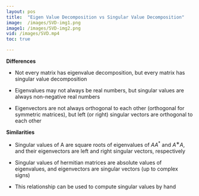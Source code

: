 ```yaml
---
layout: pos
title:  "Eigen Value Decomposition vs Singular Value Decomposition"
image:  /images/SVD-img1.png
image1: /images/SVD-img2.png
vid: /images/SVD.mp4
toc: true

---
```

**Differences**

* Not every matrix has eigenvalue decomposition, but every matrix has singular value decomposition

* Eigenvalues may not always be real numbers, but singular values are always non-negative real numbers

* Eigenvectors are not always orthogonal to each other (orthogonal for symmetric matrices), but left (or right) singular vectors are orthogonal to each other

**Similarities**

* Singular values of A are square roots of eigenvalues of $AA^*$ and $A^∗A$, and their eigenvectors are left and right singular vectors, respectively

* Singular values of hermitian matrices are absolute values of eigenvalues, and eigenvectors are singular vectors (up to complex signs)

* This relationship can be used to compute singular values by hand

